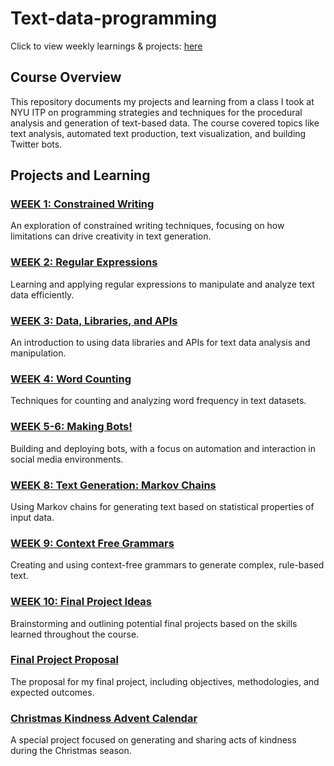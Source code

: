 # Text-data-programming

Click to view weekly learnings & projects: [here](https://soojin-lee0819.github.io/Text-data-programming-analysis/prgA-Z.html)

## Course Overview
This repository documents my projects and learning from a class I took at NYU ITP on programming strategies and techniques for the procedural analysis and generation of text-based data. The course covered topics like text analysis, automated text production, text visualization, and building Twitter bots.

## Projects and Learning

### [WEEK 1: Constrained Writing](projects/constrained-writing)
An exploration of constrained writing techniques, focusing on how limitations can drive creativity in text generation.

### [WEEK 2: Regular Expressions](projects/regular-expressions)
Learning and applying regular expressions to manipulate and analyze text data efficiently.

### [WEEK 3: Data, Libraries, and APIs](projects/data-libraries-apis)
An introduction to using data libraries and APIs for text data analysis and manipulation.

### [WEEK 4: Word Counting](projects/word-counting)
Techniques for counting and analyzing word frequency in text datasets.

### [WEEK 5-6: Making Bots!](projects/making-bots)
Building and deploying bots, with a focus on automation and interaction in social media environments.

### [WEEK 8: Text Generation: Markov Chains](projects/markov-chains)
Using Markov chains for generating text based on statistical properties of input data.

### [WEEK 9: Context Free Grammars](projects/context-free-grammars)
Creating and using context-free grammars to generate complex, rule-based text.

### [WEEK 10: Final Project Ideas](projects/final-project-ideas)
Brainstorming and outlining potential final projects based on the skills learned throughout the course.

### [Final Project Proposal](projects/final-project-proposal)
The proposal for my final project, including objectives, methodologies, and expected outcomes.

### [Christmas Kindness Advent Calendar](projects/christmas-kindness-advent-calendar)
A special project focused on generating and sharing acts of kindness during the Christmas season.
